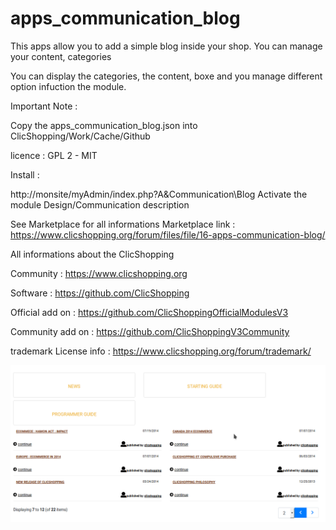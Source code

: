 # apps_communication_blog
This apps allow you to add a simple blog inside your shop. You can manage your content, categories

You can display the categories, the content, boxe and you manage different option infuction the module.

Important Note :

Copy the apps_communication_blog.json into ClicShopping/Work/Cache/Github

licence  : GPL 2 - MIT

Install : 

http://monsite/myAdmin/index.php?A&Communication\Blog
Activate the module Design/Communication description

See Marketplace for all informations
Marketplace link : https://www.clicshopping.org/forum/files/file/16-apps-communication-blog/


All informations about the ClicShopping

Community : https://www.clicshopping.org

Software : https://github.com/ClicShopping

Official add on : https://github.com/ClicShoppingOfficialModulesV3

Community add on : https://github.com/ClicShoppingV3Community

trademark License info : https://www.clicshopping.org/forum/trademark/

![blog](https://github.com/ClicShoppingOfficialModulesV3/apps_communication_blog/blob/master/ModuleInfosJson/blog.png)


